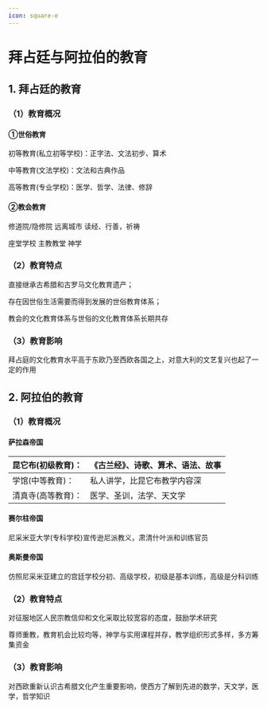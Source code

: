 ```yaml
---
icon: square-e
---
```




# 拜占廷与阿拉伯的教育



## 1. 拜占廷的教育



### （1）教育概况



#### ①世俗教育



初等教育(私立初等学校)：正字法、文法初步、算术



中等教育(文法学校)：文法和古典作品



高等教育(专业学校)：医学、哲学、法律、修辞



#### ②教会教育



修道院/隐修院 远离城市 读经、行善，祈祷



座堂学校 主教教堂 神学



### （2）教育特点



直接继承古希腊和古罗马文化教育遗产；



存在因世俗生活需要而得到发展的世俗教育体系；



教会的文化教育体系与世俗的文化教育体系长期共存



### （3）教育影响



拜占庭的文化教育水平高于东欧乃至西欧各国之上，对意大利的文艺复兴也起了一定的作用



## 2. 阿拉伯的教育



### （1）教育概况



#### 萨拉森帝国

| 昆它布(初级教育)： | 《古兰经》、诗歌、算术、语法、故事 |
| ------------------ | ---------------------------------- |
| 学馆(中等教育)：   | 私人讲学，比昆它布教学内容深       |
| 清真寺(高等教育)： | 医学、圣训，法学、天文学           |



#### 赛尔柱帝国



尼采米亚大学(专科学校)宣传逊尼派教义，肃清什叶派和训练官员



#### 奥斯曼帝国



仿照尼采米亚建立的宫廷学校分初、高级学校，初级是基本训练，高级是分科训练



### （2）教育特点



对征服地区人民宗教信仰和文化采取比较宽容的态度，鼓励学术研究



尊师重教，教育机会比较均等，神学与实用课程并存，教学组织形式多样，多方筹集资金



### （3）教育影响



对西欧重新认识古希腊文化产生重要影响，使西方了解到先进的数学，天文学，医学，哲学知识